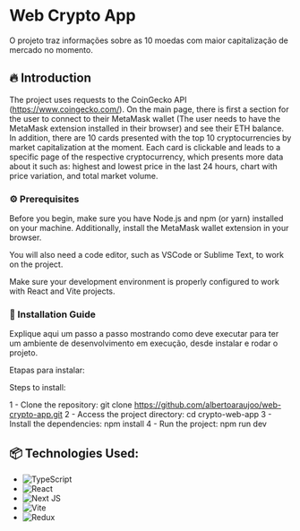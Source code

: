 # Web Crypto App

O projeto traz informações sobre as 10 moedas com maior capitalização de mercado no momento.

## 🔥 Introduction

The project uses requests to the CoinGecko API (https://www.coingecko.com/). On the main page, there is first a section for the user to connect to their MetaMask wallet (The user needs to have the MetaMask extension installed in their browser) and see their ETH balance. In addition, there are 10 cards presented with the top 10 cryptocurrencies by market capitalization at the moment. Each card is clickable and leads to a specific page of the respective cryptocurrency, which presents more data about it such as: highest and lowest price in the last 24 hours, chart with price variation, and total market volume.

### ⚙️ Prerequisites

Before you begin, make sure you have Node.js and npm (or yarn) installed on your machine. Additionally, install the MetaMask wallet extension in your browser.

You will also need a code editor, such as VSCode or Sublime Text, to work on the project.

Make sure your development environment is properly configured to work with React and Vite projects.

### 🔨 Installation Guide

Explique aqui um passo a passo mostrando como deve executar para ter um ambiente de desenvolvimento em execução, desde instalar e rodar o projeto.

Etapas para instalar:

Steps to install:

1 - Clone the repository: git clone https://github.com/albertoaraujoo/web-crypto-app.git
2 - Access the project directory: cd crypto-web-app
3 - Install the dependencies: npm install
4 - Run the project: npm run dev

## 📦 Technologies Used:

- ![TypeScript](https://img.shields.io/badge/typescript-%23007ACC.svg?style=for-the-badge&logo=typescript&logoColor=white)
- ![React](https://img.shields.io/badge/react-%2320232a.svg?style=for-the-badge&logo=react&logoColor=%2361DAFB)
- ![Next JS](https://img.shields.io/badge/Next-black?style=for-the-badge&logo=next.js&logoColor=white)
- ![Vite](https://img.shields.io/badge/Next-black?style=for-the-badge&logo=next.js&logoColor=white)
- ![Redux](https://img.shields.io/badge/redux-%23593d88.svg?style=for-the-badge&logo=redux&logoColor=white)
